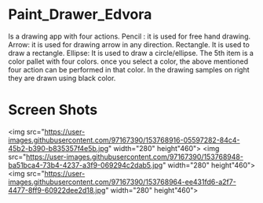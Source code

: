 # Paint_Drawer_Edvora
Is a drawing app with four actions. 
Pencil : it is used for free hand drawing.
Arrow: it is used for drawing arrow in any direction. 
Rectangle. It is used to draw a rectangle. 
Ellipse: It is used to draw a circle/ellipse. 
The 5th item is a color pallet with four colors. once you select a color, the above mentioned four action can be performed in that color.
In the drawing samples on right they are drawn using black color.



# Screen Shots
<img src="https://user-images.githubusercontent.com/97167390/153768916-05597282-84c4-45b2-b390-b835357f4e5b.jpg" width="280" height"460"> <img src="https://user-images.githubusercontent.com/97167390/153768948-ba51bca4-73b4-4237-a3f9-069294c2dab5.jpg" width="280" height"460"> <img src="https://user-images.githubusercontent.com/97167390/153768964-ee431fd6-a2f7-4477-8ff9-60922dee2d18.jpg" width="280" height"460">


